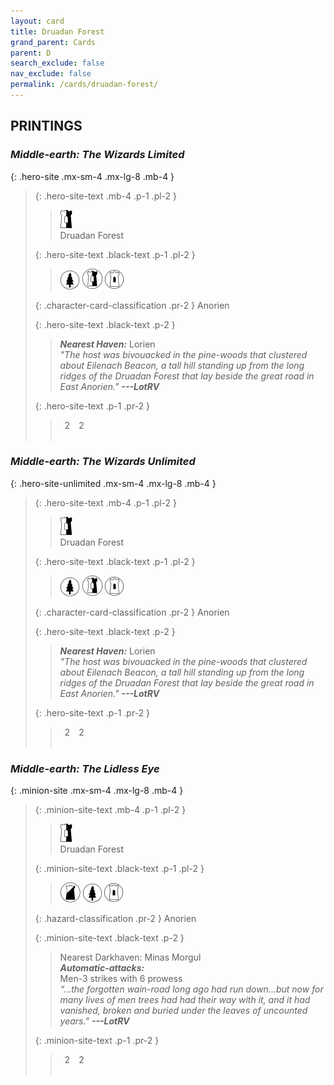 ```yaml
---
layout: card
title: Druadan Forest
grand_parent: Cards
parent: D
search_exclude: false
nav_exclude: false
permalink: /cards/druadan-forest/
---
```


## PRINTINGS


### _Middle-earth: The Wizards Limited_

{: .hero-site .mx-sm-4 .mx-lg-8 .mb-4 }
> {: .hero-site-text .mb-4 .p-1 .pl-2 }
> > <div class="card-mp"><img src="/assets/images/border-hold.svg"></div>
> > <div class="character-card-name">Druadan Forest</div>
>
> {: .hero-site-text .black-text .p-1 .pl-2 }
> > ![](/assets/images/wilderness.svg) ![](/assets/images/border-land.svg) ![](/assets/images/free-domain.svg)
>
> {: .character-card-classification .pr-2 }
> Anorien
>
> {: .hero-site-text .black-text .p-2 }
> > _**Nearest Haven:**_ Lorien  <br>_"The host was bivouacked in the pine-woods that clustered about Eilenach Beacon, a tall hill standing up from the long ridges of the Druadan Forest that lay beside the great road in East Anorien."_ ***---&#65279;LotRV*** 
> 
> {: .hero-site-text .p-1 .pr-2 }
> > <div class="hero-site-draw"><span class="hero-you-draw">&ensp;2&ensp;</span><span class="hero-opp-draw">&ensp;2&ensp;</span></div>
> > <div class="card-corruption">&nbsp;</div>

### _Middle-earth: The Wizards Unlimited_

{: .hero-site-unlimited .mx-sm-4 .mx-lg-8 .mb-4 }
> {: .hero-site-text .mb-4 .p-1 .pl-2 }
> > <div class="card-mp"><img src="/assets/images/border-hold.svg"></div>
> > <div class="character-card-name">Druadan Forest</div>
>
> {: .hero-site-text .black-text .p-1 .pl-2 }
> > ![](/assets/images/wilderness.svg) ![](/assets/images/border-land.svg) ![](/assets/images/free-domain.svg)
>
> {: .character-card-classification .pr-2 }
> Anorien
>
> {: .hero-site-text .black-text .p-2 }
> > _**Nearest Haven:**_ Lorien  <br>_"The host was bivouacked in the pine-woods that clustered about Eilenach Beacon, a tall hill standing up from the long ridges of the Druadan Forest that lay beside the great road in East Anorien."_ ***---&#65279;LotRV*** 
> 
> {: .hero-site-text .p-1 .pr-2 }
> > <div class="hero-site-draw"><span class="hero-you-draw">&ensp;2&ensp;</span><span class="hero-opp-draw">&ensp;2&ensp;</span></div>
> > <div class="card-corruption">&nbsp;</div>

### _Middle-earth: The Lidless Eye_

{: .minion-site .mx-sm-4 .mx-lg-8 .mb-4 }
> {: .minion-site-text .mb-4 .p-1 .pl-2 }
> > <div class="card-mp"><img src="/assets/images/border-hold.svg"></div>
> > <div class="card-name">Druadan Forest</div>
>
> {: .minion-site-text .black-text .p-1 .pl-2 }
> > ![](/assets/images/shadow-land.svg) ![](/assets/images/wilderness.svg) ![](/assets/images/free-domain.svg)
>
> {: .hazard-classification .pr-2 }
> Anorien
>
> {: .minion-site-text .black-text .p-2 }
> > Nearest Darkhaven: Minas Morgul <br>_**Automatic-attacks:**_<br> Men-3 strikes with 6 prowess  <br>_“...the forgotten wain-road long ago had run down...but now for many lives of men trees had had their way with it, and it had vanished, broken and buried under the leaves of uncounted years."_ ***---&#65279;LotRV*** 
> 
> {: .minion-site-text .p-1 .pr-2 }
> > <div class="hero-site-draw"><span class="minion-you-draw">&ensp;2&ensp;</span><span class="minion-opp-draw">&ensp;2&ensp;</span></div>
> > <div class="card-corruption">&nbsp;</div>
